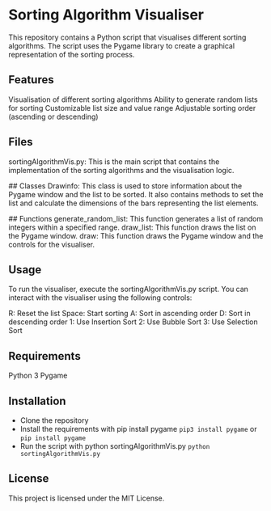 # Sorting Algorithm Visualiser
This repository contains a Python script that visualises different sorting algorithms. The script uses the Pygame library to create a graphical representation of the sorting process.

## Features
Visualisation of different sorting algorithms
Ability to generate random lists for sorting
Customizable list size and value range
Adjustable sorting order (ascending or descending)

## Files
sortingAlgorithmVis.py: This is the main script that contains the implementation of the sorting algorithms and the visualisation logic.

## Classes
Drawinfo: This class is used to store information about the Pygame window and the list to be sorted. It also contains methods to set the list and calculate the dimensions of the bars representing the list elements.

## Functions
generate_random_list: This function generates a list of random integers within a specified range.
draw_list: This function draws the list on the Pygame window.
draw: This function draws the Pygame window and the controls for the visualiser.

## Usage
To run the visualiser, execute the sortingAlgorithmVis.py script. You can interact with the visualiser using the following controls:

R: Reset the list
Space: Start sorting
A: Sort in ascending order
D: Sort in descending order
1: Use Insertion Sort
2: Use Bubble Sort
3: Use Selection Sort

## Requirements
Python 3
Pygame

## Installation
- Clone the repository
- Install the requirements with pip install pygame
  ```pip3 install pygame``` or ```pip install pygame```
- Run the script with python sortingAlgorithmVis.py
  ```python sortingAlgorithmVis.py```

## License
This project is licensed under the MIT License.

